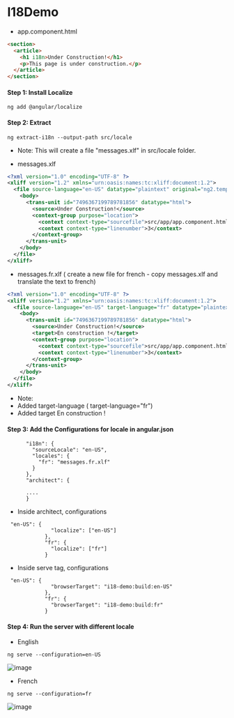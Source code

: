 # I18Demo

* app.component.html
```html
<section>
  <article>
    <h1 i18n>Under Construction!</h1>
    <p>This page is under construction.</p>
  </article>  
</section>
```

#### Step 1: Install Localize
```
ng add @angular/localize
```

#### Step 2: Extract 

```
ng extract-i18n --output-path src/locale
```
* Note: This will create a file "messages.xlf" in src/locale folder.

* messages.xlf
```xml
<?xml version="1.0" encoding="UTF-8" ?>
<xliff version="1.2" xmlns="urn:oasis:names:tc:xliff:document:1.2">
  <file source-language="en-US" datatype="plaintext" original="ng2.template">
    <body>
      <trans-unit id="7496367199789781856" datatype="html">
        <source>Under Construction!</source>
        <context-group purpose="location">
          <context context-type="sourcefile">src/app/app.component.html</context>
          <context context-type="linenumber">3</context>
        </context-group>
      </trans-unit>
    </body>
  </file>
</xliff>
```
* messages.fr.xlf ( create a new file for french - copy messages.xlf and translate the text to french)
```xml
<?xml version="1.0" encoding="UTF-8" ?>
<xliff version="1.2" xmlns="urn:oasis:names:tc:xliff:document:1.2">
  <file source-language="en-US" target-language="fr" datatype="plaintext" original="ng2.template">
    <body>
      <trans-unit id="7496367199789781856" datatype="html">
        <source>Under Construction!</source>
        <target>En construction !</target>
        <context-group purpose="location">
          <context context-type="sourcefile">src/app/app.component.html</context>
          <context context-type="linenumber">3</context>
        </context-group>
      </trans-unit>
    </body>
  </file>
</xliff>
```
* Note:
 * Added target-language ( target-language="fr")
 * Added target <target>En construction !</target>

#### Step 3: Add the Configurations for locale in angular.json

```
      "i18n": { 
        "sourceLocale": "en-US", 
        "locales": { 
          "fr": "messages.fr.xlf" 
        } 
      }, 
      "architect": {
      
      .... 
      }
```

* Inside architect, configurations
```
 "en-US": { 
              "localize": ["en-US"] 
            }, 
            "fr": { 
              "localize": ["fr"] 
            } 
```

* Inside serve tag, configurations
```
 "en-US": { 
              "browserTarget": "i18-demo:build:en-US" 
            }, 
            "fr": { 
              "browserTarget": "i18-demo:build:fr" 
            }
```

#### Step 4: Run the server with different locale

* English
```
ng serve --configuration=en-US
```
![image](https://user-images.githubusercontent.com/2763774/183627874-d3fadb54-1773-44dc-9ae9-72cd9a49e4dc.png)



* French
```
ng serve --configuration=fr
```

![image](https://user-images.githubusercontent.com/2763774/183627722-21998d6c-d23d-4fbf-aa07-9c8db9230224.png)



